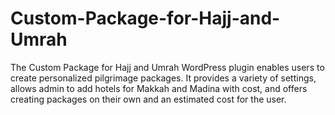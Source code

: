 # Custom-Package-for-Hajj-and-Umrah


The Custom Package for Hajj and Umrah WordPress plugin enables users to create
personalized pilgrimage packages. It provides a variety of settings, allows admin to add hotels
for Makkah and Madina with cost, and offers creating packages on their own and an estimated
cost for the user.
